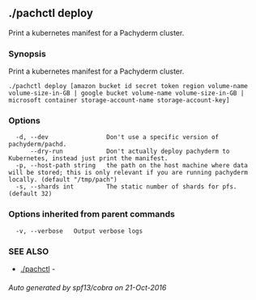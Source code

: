 ## ./pachctl deploy

Print a kubernetes manifest for a Pachyderm cluster.

### Synopsis


Print a kubernetes manifest for a Pachyderm cluster.

```
./pachctl deploy [amazon bucket id secret token region volume-name volume-size-in-GB | google bucket volume-name volume-size-in-GB | microsoft container storage-account-name storage-account-key]
```

### Options

```
  -d, --dev                Don't use a specific version of pachyderm/pachd.
      --dry-run            Don't actually deploy pachyderm to Kubernetes, instead just print the manifest.
  -p, --host-path string   the path on the host machine where data will be stored; this is only relevant if you are running pachyderm locally. (default "/tmp/pach")
  -s, --shards int         The static number of shards for pfs. (default 32)
```

### Options inherited from parent commands

```
  -v, --verbose   Output verbose logs
```

### SEE ALSO
* [./pachctl](./pachctl.md)	 - 

###### Auto generated by spf13/cobra on 21-Oct-2016
